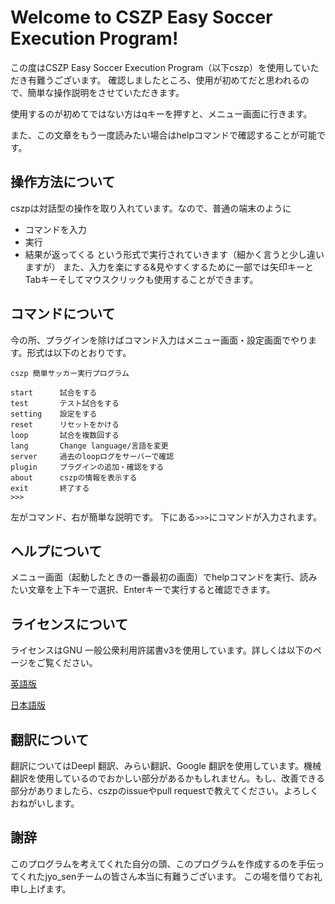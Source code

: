 # Welcome to CSZP Easy Soccer Execution Program!

この度はCSZP Easy Soccer Execution Program（以下cszp）を使用していただき有難うございます。
確認しましたところ、使用が初めてだと思われるので、簡単な操作説明をさせていただきます。

使用するのが初めてではない方はqキーを押すと、メニュー画面に行きます。

また、この文章をもう一度読みたい場合はhelpコマンドで確認することが可能です。

## 操作方法について

cszpは対話型の操作を取り入れています。なので、普通の端末のように
 * コマンドを入力
 * 実行
 * 結果が返ってくる
という形式で実行されていきます（細かく言うと少し違いますが）
また、入力を楽にする&見やすくするために一部では矢印キーとTabキーそしてマウスクリックも使用することができます。

## コマンドについて
今の所、プラグインを除けばコマンド入力はメニュー画面・設定画面でやります。形式は以下のとおりです。
```
cszp 簡単サッカー実行プログラム

start      試合をする
test       テスト試合をする
setting    設定をする
reset      リセットをかける
loop       試合を複数回する
lang       Change language/言語を変更
server     過去のloopログをサーバーで確認
plugin     プラグインの追加・確認をする
about      cszpの情報を表示する
exit       終了する   
>>>
```
左がコマンド、右が簡単な説明です。
下にある`>>>`にコマンドが入力されます。

## ヘルプについて

メニュー画面（起動したときの一番最初の画面）でhelpコマンドを実行、読みたい文章を上下キーで選択、Enterキーで実行すると確認できます。

## ライセンスについて
ライセンスはGNU 一般公衆利用許諾書v3を使用しています。詳しくは以下のページをご覧ください。

[英語版](https://github.com/kumitatepazuru/cszp/blob/master/LICENSE)

[日本語版](https://github.com/kumitatepazuru/cszp/blob/master/LICENSE_jp)
## 翻訳について
翻訳についてはDeepl 翻訳、みらい翻訳、Google 翻訳を使用しています。機械翻訳を使用しているのでおかしい部分があるかもしれません。もし、改善できる部分がありましたら、cszpのissueやpull requestで教えてください。よろしくおねがいします。

## 謝辞

このプログラムを考えてくれた自分の頭、このプログラムを作成するのを手伝ってくれたjyo_senチームの皆さん本当に有難うございます。
この場を借りてお礼申し上げます。